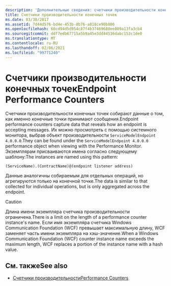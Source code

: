 ```yaml
---
description: 'Дополнительные сведения: счетчики производительности конечной точки'
title: Счетчики производительности конечных точек
ms.date: 03/30/2017
ms.assetid: 7d44d576-bd4e-453b-8b76-a818ce90b806
ms.openlocfilehash: 60cd94d5d954c87f4b37469688ee809a13fa3cb4
ms.sourcegitcommit: ddf7edb67715a5b9a45e3dd44536dabc153c1de0
ms.translationtype: MT
ms.contentlocale: ru-RU
ms.lasthandoff: 02/06/2021
ms.locfileid: "99771240"
---
```

# <a name="endpoint-performance-counters"></a><span data-ttu-id="2673a-103">Счетчики производительности конечных точек</span><span class="sxs-lookup"><span data-stu-id="2673a-103">Endpoint Performance Counters</span></span>

<span data-ttu-id="2673a-104">Счетчики производительности конечных точек собирают данные о том, как именно конечные точки принимают сообщения.</span><span class="sxs-lookup"><span data-stu-id="2673a-104">Endpoint performance counters capture data that reveals how an endpoint is accepting messages.</span></span> <span data-ttu-id="2673a-105">Их можно просмотреть с помощью системного монитора, выбрав объект производительности `ServiceModelEndpoint 4.0.0.0`.</span><span class="sxs-lookup"><span data-stu-id="2673a-105">They can be found under the `ServiceModelEndpoint 4.0.0.0` performance object when viewing with the Performance Monitor.</span></span> <span data-ttu-id="2673a-106">Экземплярам присваиваются имена согласно следующему шаблону:</span><span class="sxs-lookup"><span data-stu-id="2673a-106">The instances are named using this pattern:</span></span>  
  
`(ServiceName).(ContractName)@(endpoint listener address)`  
  
 <span data-ttu-id="2673a-107">Данные аналогичны собираемым для отдельных операций, но агрегируются только на конечной точке.</span><span class="sxs-lookup"><span data-stu-id="2673a-107">The data is similar to that collected for individual operations, but is only aggregated across the endpoint.</span></span>  
  
> [!CAUTION]
> <span data-ttu-id="2673a-108">Длина имени экземпляра счетчика производительности ограничена.</span><span class="sxs-lookup"><span data-stu-id="2673a-108">There is a limit on the length of a performance counter instance's name.</span></span> <span data-ttu-id="2673a-109">Если имя экземпляра счетчика Windows Communication Foundation (WCF) превышает максимальную длину, WCF заменяет часть имени экземпляра на хэш-значение.</span><span class="sxs-lookup"><span data-stu-id="2673a-109">When a Windows Communication Foundation (WCF) counter instance name exceeds the maximum length, WCF replaces a portion of the instance name with a hash value.</span></span>  
  
## <a name="see-also"></a><span data-ttu-id="2673a-110">См. также</span><span class="sxs-lookup"><span data-stu-id="2673a-110">See also</span></span>

- [<span data-ttu-id="2673a-111">Счетчики производительности</span><span class="sxs-lookup"><span data-stu-id="2673a-111">Performance Counters</span></span>](index.md)
